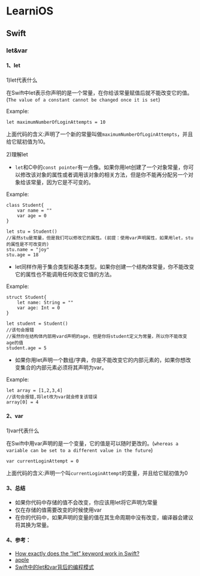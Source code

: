 # LearniOS

## Swift

### let&var

#### 1、let

1)let代表什么

在Swift中let表示你声明的是一个常量，在你给该常量赋值后就不能改变它的值。(`The value of a constant cannot be changed once it is set`)

Example:

```
let maximumNumberOfLoginAttempts = 10
```

上面代码的含义:声明了一个新的常量叫做`maximumNumberOfLoginAttempts`，并且给它赋初值为10。

2)理解let

* `let`和C中的`const pointer`有一点像。如果你用let创建了一个对象常量，你可以修改该对象的属性或者调用该对象的相关方法，但是你不能再分配另一个对象给该常量，因为它是不可变的。

Example:

```
class Student{
    var name = ""
    var age = 0
}

let stu = Student()
//虽然stu是常量，但是我们可以修改它的属性。(前提：使用var声明属性，如果用let，stu的属性是不可改变的)
stu.name = "joy"
stu.age = 18
```

* let同样作用于集合类型和基本类型。如果你创建一个结构体常量，你不能改变它的属性也不能调用任何改变它值的方法。

Example:

```
struct Student{
    let name: String = ""
    var age: Int = 0
}

let student = Student()
//该句会报错
//虽然你在结构体内部用vard声明的age，但是你将student定义为常量，所以你不能改变age的值
student.age = 5
```

* 如果你用let声明一个数组/字典，你是不能改变它的内部元素的，如果你想改变集合的内部元素必须将其声明为var。

Example:

```
let array = [1,2,3,4]
//该句会报错,将let改为var就会修复该错误
array[0] = 4
```

#### 2、var

1)var代表什么

在Swift中用var声明的是一个变量，它的值是可以随时更改的。(`whereas a variable can be set to a different value in the future`)

```
var currentLoginAttempt = 0
```

上面代码的含义:声明一个叫`currentLoginAttempt`的变量，并且给它赋初值为0

#### 3、总结

* 如果你代码中存储的值不会改变，你应该用let将它声明为常量
* 仅在存储的值需要改变的时候使用var
* 在你的代码中，如果声明的变量的值在其生命周期中没有改变，编译器会建议将其换为常量。

#### 4、参考：
* [How exactly does the “let” keyword work in Swift?](http://stackoverflow.com/questions/24002999/how-exactly-does-the-let-keyword-work-in-swift)
* [apple](https://developer.apple.com/library/content/documentation/Swift/Conceptual/Swift_Programming_Language/TheBasics.html#//apple_ref/doc/uid/TP40014097-CH5-ID309)
* [Swift中的let和var背后的编程模式](http://www.infoq.com/cn/articles/programming-model-behind-let-and-var-in-swift)
